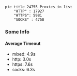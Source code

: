 
```mermaid
pie title 24755 Proxies in list
    "HTTP" : 17927
    "HTTPS": 5981
    "SOCKS" : 4758
```

### Some Info
#### Average Timeout

- mixed: 4.9s
- http: 3.0s
- https: 7.6s
- socks: 6.3s